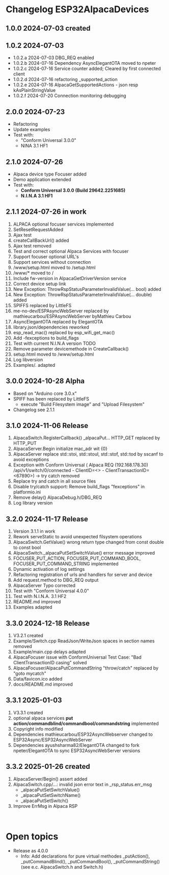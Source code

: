 # Changelog ESP32AlpacaDevices

## 1.0.0 2024-07-03 created

## 1.0.2 2024-07-03 
- 1.0.2.a 2024-07-03 DBG_REQ enabled
- 1.0.2.b 2024-07-16 Dependency AsyncElegantOTA moved to npeter
- 1.0.2.c 2024-07-16 Service counter added; Cleared by first connected client
- 1.0.2.d 2024-07-16 refactoring _supported_action
- 1.0.2.e 2024-07-16 AlpacaGetSupportedActions - json resp kAsPlainStringValue
- 1.0.2.f 2024-07-20 Connection monitoring debugging

## 2.0.0 2024-07-23 
- Refactoring 
- Update examples 
- Test with:
    - "Conform Universal 3.0.0"
    - NINA 3.1 HF1

## 2.1.0 2024-07-26
- Alpaca device type Focuser added
- Demo application extended 
- Test with:
    - **Conform Universal 3.0.0 (Build 29642.2251685)**
    - **N.I.N.A 3.1 HF1**

## 2.1.1 2024-07-26 in work
1. ALPACA optional focuser services implemented
2. SetResetRequestAdded
3. Ajax test 
4. createCallBackUrl() added
5. Ajax test removed 
6. Test and correct optional Alpaca Services with focuser
7. Support focuser optional URL's
8. Support services without connection
9. /www/setup.html moved to /setup.html
10. /www/* moved to /
11. Include fw-version in AlpacaGetDriverVersion service
12. Correct device setup link
13. New Exception: ThrowRspStatusParameterInvalidValue(... bool) added
14. New Exception: ThrowRspStatusParameterInvalidValue(... double) added
15. SPIFFS replaced by LittleFS
16. me-no-dev/ESPAsyncWebServer replaced by mathieucarbou/ESPAsyncWebServer byMathieu Carbou
17. AsyncElegantOTA replaced by ElegantOTA
18. library.json/dependencies reworked
19. esp_read_mac() replaced by esp_wifi_get_mac()
20. Add -fexceptions to build_flags
21. Test with current N.I.N.A version TODO
22. Remove parameter devicemethode in CreateCallback()
23. setup.html moved to /www/setup.html
24. Log libversion
25. Examples/*.* adapted

## 3.0.0 2024-10-28 Alpha
- Based on "Arduino core 3.0.x"  
- SPIFF has been replaced by LittleFS
    - execute "Build Filesystem image" and "Upload Filesystem"
- Changelog see 2.1.1

## 3.1.0 2024-11-06 Release
1. AlpacaSwitch.RegisterCallback() _alpacaPut... HTTP_GET replaced by HTTP_PUT
2. AlpacaServer.Begin initialize mac_adr wit {0}
3. AlpacaServer replace std::stoi, std::stoul, std::stof, std::tod by sscanf to avoid exceptions
4. Exception with Conform Universal ( Alpaca REQ (192.168.178.30) /api/v1/switch/0/connected - ClientID=<> - ClientTransactionID=<67890>) -> try catch removed
5. Replace try and catch in all source files
6. Disable try/catch support: Remove build_flags "fexceptions" in platformio.ini
7. Remove delay() AlpacaDebug.h/DBG_REQ 
8. Log library version

## 3.2.0 2024-11-17 Release 
1. Version 3.1.1 in work
2. Rework serveStatic to avoid unexpected filsystem operations
3. AlpacaSwitch.GetValue() wrong return type changed from const double to const bool
4. AlpacaSwitch._alpacaPutSetSwitchValue() error message improved
5. FOCUSER_PUT_ACTION, FOCUSER_PUT_COMMAND_BOOL, FOCUSER_PUT_COMMAND_STRING implemented
6. Dynamic activation of log settings  
7. Refactoring registration of urls and handlers for server and device 
8. Add request.method to DBG_REQ output
9. AlpacaServer Typo corrected
10. Test with "Conform Universal 4.0.0"
11. Test with N.I.N.A. 3.1 HF2 
12. README.md improved
13. Examples adapted

## 3.3.0 2024-12-18 Release
1. V3.2.1 created
2. Example/Switch.cpp ReadJson/WriteJson spaces in section names removed
3. Example/main.cpp delays adapted
4. AlpacaFocuser issue with ConformUniversal Test Case: "Bad ClientTransactionID casing" solved
5. AlpacaFocuser/AlpacaPutCommandString "throw/catch" replaced by "goto mycatch"
6. Data/favicon.ico added
7. docs/README.md improved

## 3.3.1 2025-01-03
1. V3.3.1 created
2. optional alpaca services **put action/commandblind/commandbool/commandstring** implemented
3. Copyright info modified
4. Dependencies mathieucarbou/ESP32AsyncWebserver changed to ESP32Async/ESP32AsyncWebServer 
5. Dependencies ayushsharma82/ElegantOTA changed to fork npeter/ElegantOTA to sync ESP32AsyncWebServer versions

## 3.3.2 2025-01-26 created
1. AlpacaServer/Begin() assert added 
2. AlpacaSwitch.cpp/...:  invalid json error text in _rsp_status.err_msg
    - _alpacaPutSetSwitchValue()
    - _alpacaPutSetSwitchName() 
    - _alpacaPutSetSwitch()
3. Improve ErrMsg in Alpaca RSP
<br>

# Open topics 
- Release as 4.0.0 
    - Info: Add declarations for pure virtual methodes _putAction(), _putCommandBlind(), _putCommandBool(), _putCommandString() (see e.c. AlpacaSwitch.h and Switch.h)



